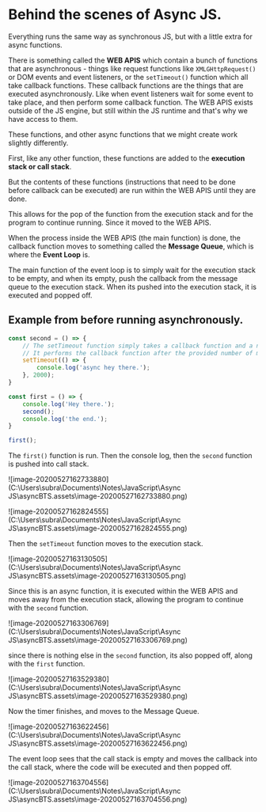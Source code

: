 # Behind the scenes of Async JS.

Everything runs the same way as synchronous JS, but with a little extra for async functions.

There is something called the **WEB APIS** which contain a bunch of functions that are asynchronous - things like request functions like `XMLGHttpRequest()` or DOM events and event listeners, or the `setTimeout()` function which all take callback functions. These callback functions are the things that are executed asynchronously. Like when event listeners wait for some event to take place, and then perform some callback function. The WEB APIS exists outside of the JS engine, but still within the JS runtime and that's why we have access to them.

These functions, and other async functions that we might create work slightly differently.



First, like any other function, these functions are added to the **execution stack or call stack**. 

But the contents of these functions (instructions that need to be done before callback can be executed) are run within the WEB APIS until they are done.

This allows for the pop of the function from the execution stack and for the program to continue running. Since it moved to the WEB APIS.

When the process inside the WEB APIS (the main function) is done, the callback function moves to something called the **Message Queue**, which is where the **Event Loop** is.

The main function of the event loop is to simply wait for the execution stack to be empty, and when its empty, push the callback from the message queue to the execution stack. When its pushed into the execution stack, it is executed and popped off.



## Example from before running asynchronously.

```javascript
const second = () => {
    // The setTimeout function simply takes a callback function and a number as arguments.
    // It performs the callback function after the provided number of milliseconds is up.
    setTimeout(() => {
        console.log('async hey there.');
    }, 2000);
}

const first = () => {
    console.log('Hey there.');
    second();
    console.log('the end.');
}

first();
```



The `first()` function is run. Then the console log, then the `second` function is pushed into call stack.

![image-20200527162733880](C:\Users\subra\Documents\Notes\JavaScript\Async JS\asyncBTS.assets\image-20200527162733880.png)

![image-20200527162824555](C:\Users\subra\Documents\Notes\JavaScript\Async JS\asyncBTS.assets\image-20200527162824555.png)



Then the `setTimeout` function moves to the execution stack.

![image-20200527163130505](C:\Users\subra\Documents\Notes\JavaScript\Async JS\asyncBTS.assets\image-20200527163130505.png)



Since this is an async function, it is executed within the WEB APIS and moves away from the execution stack, allowing the program to continue with the `second` function.

![image-20200527163306769](C:\Users\subra\Documents\Notes\JavaScript\Async JS\asyncBTS.assets\image-20200527163306769.png)

since there is nothing else in the `second` function, its also popped off, along with the `first` function.

![image-20200527163529380](C:\Users\subra\Documents\Notes\JavaScript\Async JS\asyncBTS.assets\image-20200527163529380.png)



Now the timer finishes, and moves to the Message Queue.

![image-20200527163622456](C:\Users\subra\Documents\Notes\JavaScript\Async JS\asyncBTS.assets\image-20200527163622456.png)



The event loop sees that the call stack is empty and moves the callback into the call stack, where the code will be executed and then popped off.

![image-20200527163704556](C:\Users\subra\Documents\Notes\JavaScript\Async JS\asyncBTS.assets\image-20200527163704556.png)